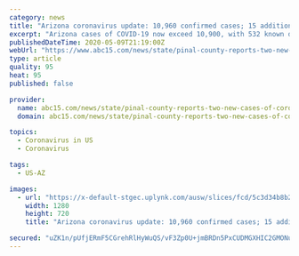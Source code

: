 ```yaml
---
category: news
title: "Arizona coronavirus update: 10,960 confirmed cases; 15 additional deaths bring total to 532"
excerpt: "Arizona cases of COVID-19 now exceed 10,900, with 532 known deaths, according to numbers from the Arizona Department of Health Services on Saturday."
publishedDateTime: 2020-05-09T21:19:00Z
webUrl: "https://www.abc15.com/news/state/pinal-county-reports-two-new-cases-of-coronavirus-bringing-total-in-county-to-five?_amp=true&__twitter_impression=true"
type: article
quality: 95
heat: 95
published: false

provider:
  name: abc15.com/news/state/pinal-county-reports-two-new-cases-of-coronavirus-bringing-total-in-county-to-five?_amp=true&__twitter_impression=true
  domain: abc15.com/news/state/pinal-county-reports-two-new-cases-of-coronavirus-bringing-total-in-county-to-five?_amp=true&__twitter_impression=true

topics:
  - Coronavirus in US
  - Coronavirus

tags:
  - US-AZ

images:
  - url: "https://x-default-stgec.uplynk.com/ausw/slices/fcd/5c3d34b8b29a45469a86c02775b7a2cf/fcd9612540ec4beebbc80c0ae588d1b0/poster_e1a6edad9cb0498d9c9e3e3a47bec7a8.jpg"
    width: 1280
    height: 720
    title: "Arizona coronavirus update: 10,960 confirmed cases; 15 additional deaths bring total to 532"

secured: "uZK1n/pUfjERmF5CGrehRlHyWuQS/vF3Zp0U+jmBRDn5PxCUDMGXHIC2GMONuFgX0C1sM/Oswp+ci9U4hLTv8znDGgYmUfbqGB1M68VKVpk4X6XjLArFLksyHwy2ui4z8pRAfvGLmM9eemL5B0AHbvbm/UShiqHxJ25hxdg//tG2fzze93a2NEDIuGnts9aMzAN4wzc2zz004IqBp2BypUdFQiEb/1Dpa7uDDjYZ6JKF4rhfqE8YAP1cNYsex66UH9IH2Wr5wAbnHfdkeOtP0KEBtNKeZg8UNUDS0eqYC909Sb4ow7bDlHjly64R08E/;06W0Wj23n1gqhG2a1+iKIw=="
---
```


